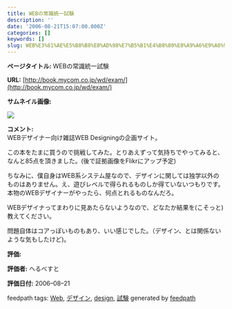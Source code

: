 ```yaml
---
title: WEBの常識統一試験
description: ''
date: '2006-08-21T15:07:00.000Z'
categories: []
keywords: []
slug: WEB%E3%81%AE%E5%B8%B8%E8%AD%98%E7%B5%B1%E4%B8%80%E8%A9%A6%E9%A8%93
---
```

**ページタイトル:** WEBの常識統一試験

**URL:** [http://book.mycom.co.jp/wd/exam/](http://book.mycom.co.jp/wd/exam/)

**サムネイル画像:**

![](0__zdswYMFo__pu7qG3b.)

**コメント:**   
WEBデザイナー向け雑誌WEB Designingの企画サイト。  
  
この本をたまに買うので挑戦してみた。とりあえずって気持ちでやってみると、なんと85点を頂きました。(後で証拠画像をFlikrにアップ予定)  
  
  
  
ちなみに、僕自身はWEB系システム屋なので、デザインに関しては独学以外のものはありません。え、遊びレベルで得られるものしか得ていないつもりです。本物のWEBデザイナーがやったら、何点とれるものなんだろ。  
  
WEBデザイナってまわりに見あたらないようなので、どなたか結果を(こそっと)教えてください。  
  
  
  
問題自体はコアっぽいものもあり、いい感じでした。（デザイン、とは関係ないような気もしたけど)。

**評価:**

**評価者:** へるべすと

**評価日付:** 2006–08–21

feedpath tags: [Web](http://feedpath.jp/search/index.csp?search_text=Web), [デザイン](http://feedpath.jp/search/index.csp?search_text=%E3%83%87%E3%82%B6%E3%82%A4%E3%83%B3), [design](http://feedpath.jp/search/index.csp?search_text=design), [試験](http://feedpath.jp/search/index.csp?search_text=%E8%A9%A6%E9%A8%93) generated by [feedpath](http://feedpath.jp)